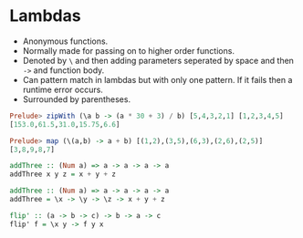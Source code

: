 # Lambdas
+ Anonymous functions.
+ Normally made for passing on to higher order functions.
+ Denoted by `\` and then adding parameters seperated by space and then `->` and function body.
+ Can pattern match in lambdas but with only one pattern. If it fails then a runtime error occurs.
+ Surrounded by parentheses.


```haskell
Prelude> zipWith (\a b -> (a * 30 + 3) / b) [5,4,3,2,1] [1,2,3,4,5]  
[153.0,61.5,31.0,15.75,6.6]  
```

```haskell
Prelude> map (\(a,b) -> a + b) [(1,2),(3,5),(6,3),(2,6),(2,5)]  
[3,8,9,8,7]  
```

```haskell
addThree :: (Num a) => a -> a -> a -> a  
addThree x y z = x + y + z  
```

```haskell
addThree :: (Num a) => a -> a -> a -> a  
addThree = \x -> \y -> \z -> x + y + z  
```

```haskell
flip' :: (a -> b -> c) -> b -> a -> c  
flip' f = \x y -> f y x  
```

